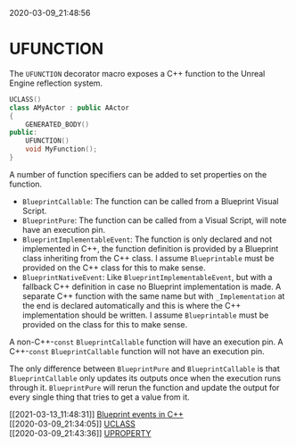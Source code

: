 2020-03-09_21:48:56

# UFUNCTION

The `UFUNCTION` decorator macro exposes a C++ function to the Unreal Engine reflection system.

```c++
UCLASS()
class AMyActor : public AActor
{
    GENERATED_BODY()
public:
    UFUNCTION()
    void MyFunction();
}
```

A number of function specifiers can be added to set properties on the function.
- `BlueprintCallable`: The function can be called from a Blueprint Visual Script.
- `BlueprintPure`: The function can be called from a Visual Script, will note have an execution pin.
- `BlueprintImplementableEvent`: The function is only declared and not implemented in C++, the function definition is provided by a Blueprint class inheriting from the C++ class. I assume `Blueprintable` must be provided on the C++ class for this to make sense.
- `BlueprintNativeEvent`: Like `BlueprintImplementableEvent`, but with a fallback C++ definition in case no Blueprint implementation is made. A separate C++ function with the same name but with `_Implementation` at the end is declared automatically and this is where the C++ implementation should be written. I assume `Blueprintable` must be provided on the class for this to make sense.

A non-C++-`const` `BlueprintCallable` function will have an execution pin.
A C++-`const` `BlueprintCallable` function will not have an execution pin.

The only difference between `BlueprintPure` and `BlueprintCallable` is that `BlueprintCallable` only updates its outputs once when the execution runs through it. `BlueprintPure` will rerun the function and update the output for every single thing that tries to get a value from it.

[[2021-03-13_11:48:31]] [Blueprint events in C++](./Blueprint%20events%20in%20C++.md)  
[[2020-03-09_21:34:05]] [UCLASS](./UCLASS.md)  
[[2020-03-09_21:43:36]] [UPROPERTY](./UPROPERTY.md)  